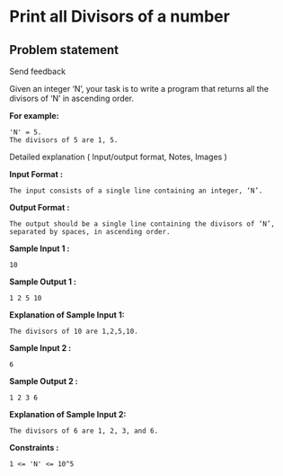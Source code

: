 Print all Divisors of a number
==============================
Problem statement
-----------------

Send feedback

Given an integer ‘N’, your task is to write a program that returns all the divisors of ‘N’ in ascending order.

  

**For example:**

    'N' = 5.
    The divisors of 5 are 1, 5.
    

Detailed explanation ( Input/output format, Notes, Images )

**Input Format :**

    The input consists of a single line containing an integer, ‘N’.
    

**Output Format :**

    The output should be a single line containing the divisors of ‘N’, separated by spaces, in ascending order.
    

**Sample Input 1 :**

    10
    

**Sample Output 1 :**

    1 2 5 10
    

**Explanation of Sample Input 1:**

    The divisors of 10 are 1,2,5,10.
    

**Sample Input 2 :**

    6
    

**Sample Output 2 :**

    1 2 3 6
    

**Explanation of Sample Input 2:**

    The divisors of 6 are 1, 2, 3, and 6.
    

**Constraints :**

    1 <= 'N' <= 10^5

